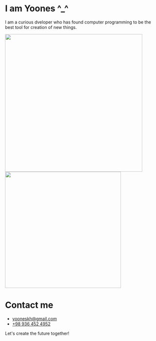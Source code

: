 # I am Yoones ^_^
I am a curious dveloper who has found computer programming to be the best tool for creation of new things.

<a href="https://github.com/yooneskh">
  <img align="center" src="https://github-readme-stats.vercel.app/api?username=yooneskh&show_icons=true&count_private=true" style="width: 450px; max-width: 100%;" />
</a>
<a href="https://github.com/yooneskh">
  <img align="center" src="https://github-readme-stats.vercel.app/api/top-langs/?username=yooneskh&hide=java&langs_count=6&layout=compact" style="width: 380px; max-width: 100%;" />
</a>

# Contact me
- [yooneskh@gmail.com](mailto:yooneskh@gmail.com)
- [+98 936 452 4952](tel:+989364524952)

Let's create the future together!
